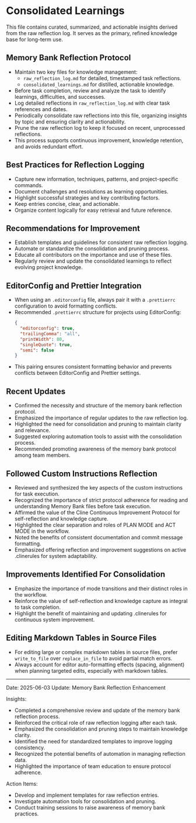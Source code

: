 # Consolidated Learnings

This file contains curated, summarized, and actionable insights derived from the raw reflection log. It serves as the
primary, refined knowledge base for long-term use.

## Memory Bank Reflection Protocol

- Maintain two key files for knowledge management:
  - `raw_reflection_log.md` for detailed, timestamped task reflections.
  - `consolidated_learnings.md` for distilled, actionable knowledge.
- Before task completion, review and analyze the task to identify learnings, difficulties, and successes.
- Log detailed reflections in `raw_reflection_log.md` with clear task references and dates.
- Periodically consolidate raw reflections into this file, organizing insights by topic and ensuring clarity and
  actionability.
- Prune the raw reflection log to keep it focused on recent, unprocessed reflections.
- This process supports continuous improvement, knowledge retention, and avoids redundant effort.

## Best Practices for Reflection Logging

- Capture new information, techniques, patterns, and project-specific commands.
- Document challenges and resolutions as learning opportunities.
- Highlight successful strategies and key contributing factors.
- Keep entries concise, clear, and actionable.
- Organize content logically for easy retrieval and future reference.

## Recommendations for Improvement

- Establish templates and guidelines for consistent raw reflection logging.
- Automate or standardize the consolidation and pruning process.
- Educate all contributors on the importance and use of these files.
- Regularly review and update the consolidated learnings to reflect evolving project knowledge.

## EditorConfig and Prettier Integration

- When using an `.editorconfig` file, always pair it with a `.prettierrc` configuration to avoid formatting conflicts.
- Recommended `.prettierrc` structure for projects using EditorConfig:
  ```json
  {
    "editorconfig": true,
    "trailingComma": "all",
    "printWidth": 80,
    "singleQuote": true,
    "semi": false
  }
  ```
- This pairing ensures consistent formatting behavior and prevents conflicts between EditorConfig and Prettier settings.

## Recent Updates

- Confirmed the necessity and structure of the memory bank reflection protocol.
- Emphasized the importance of regular updates to the raw reflection log.
- Highlighted the need for consolidation and pruning to maintain clarity and relevance.
- Suggested exploring automation tools to assist with the consolidation process.
- Recommended promoting awareness of the memory bank protocol among team members.

## Followed Custom Instructions Reflection

- Reviewed and synthesized the key aspects of the custom instructions for task execution.
- Recognized the importance of strict protocol adherence for reading and understanding Memory Bank files before task
  execution.
- Affirmed the value of the Cline Continuous Improvement Protocol for self-reflection and knowledge capture.
- Highlighted the clear separation and roles of PLAN MODE and ACT MODE in the workflow.
- Noted the benefits of consistent documentation and commit message formatting.
- Emphasized offering reflection and improvement suggestions on active .clinerules for system adaptability.

## Improvements Identified For Consolidation

- Emphasize the importance of mode transitions and their distinct roles in the workflow.
- Reinforce the value of self-reflection and knowledge capture as integral to task completion.
- Highlight the benefit of maintaining and updating .clinerules for continuous system improvement.

## Editing Markdown Tables in Source Files

- For editing large or complex markdown tables in source files, prefer `write_to_file` over `replace_in_file` to avoid
  partial match errors.
- Always account for editor auto-formatting effects (spacing, alignment) when planning targeted edits, especially with
  markdown tables.

---

Date: 2025-06-03 Update: Memory Bank Reflection Enhancement

Insights:

- Completed a comprehensive review and update of the memory bank reflection process.
- Reinforced the critical role of raw reflection logging after each task.
- Emphasized the consolidation and pruning steps to maintain knowledge clarity.
- Identified the need for standardized templates to improve logging consistency.
- Recognized the potential benefits of automation in managing reflection data.
- Highlighted the importance of team education to ensure protocol adherence.

Action Items:

- Develop and implement templates for raw reflection entries.
- Investigate automation tools for consolidation and pruning.
- Conduct training sessions to raise awareness of memory bank practices.

